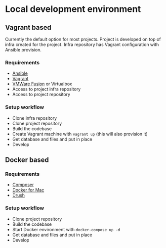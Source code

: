 # Local development environment

## Vagrant based

Currently the default option for most projects. Project is developed on top of infra created for the project. Infra repository has Vagrant configuration with Ansible provision.

### Requirements

- [Ansible](ansible.md)
- [Vagrant](vagrant.md)
- [VMWare Fusion](vmware_fusion.md) or Virtualbox
- Access to project infra repository
- Access to project repository

### Setup workflow

- Clone infra repository
- Clone project repository
- Build the codebase
- Create Vagrant machine with `vagrant up` (this will also provision it)
- Get database and files and put in place
- Develop

## Docker based



### Requirements

- [Composer](composer.md)
- [Docker for Mac](docker_for_mac.md)
- [Drush](drush.md)

### Setup workflow

- Clone project repository
- Build the codebase
- Start Docker environment with `docker-compose up -d`
- Get database and files and put in place
- Develop
